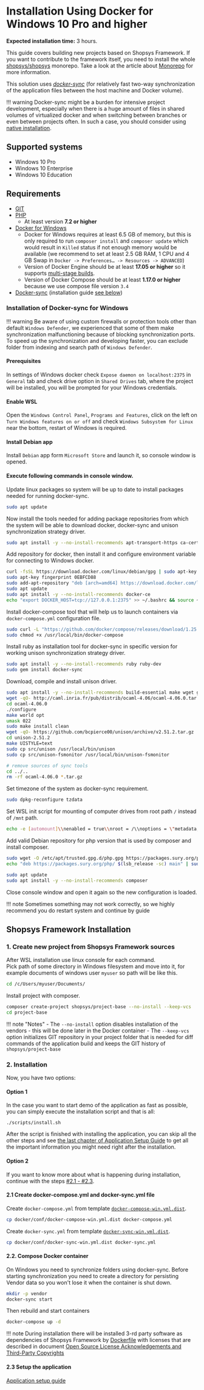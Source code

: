 # Installation Using Docker for Windows 10 Pro and higher

**Expected installation time:** 3 hours.

This guide covers building new projects based on Shopsys Framework.
If you want to contribute to the framework itself,
you need to install the whole [shopsys/shopsys](https://github.com/shopsys/shopsys) monorepo.
Take a look at the article about [Monorepo](../introduction/monorepo.md) for more information.

This solution uses [*docker-sync*](http://docker-sync.io/) (for relatively fast two-way synchronization of the application files between the host machine and Docker volume).

!!! warning
    Docker-sync might be a burden for intensive project development, especially when there is a huge amount of files in shared volumes of virtualized docker and when switching between branches or even between projects often. In such a case, you should consider using [native installation](./native-installation.md).

## Supported systems
- Windows 10 Pro
- Windows 10 Enterprise
- Windows 10 Education

## Requirements
* [GIT](https://git-scm.com/book/en/v2/Getting-Started-Installing-Git)
* [PHP](http://php.net/manual/en/install.windows.php)
    * At least version **7.2 or higher**
* [Docker for Windows](https://docs.docker.com/docker-for-windows/install/)
    * Docker for Windows requires at least 6.5 GB of memory, but this is only required to run `composer install` and `composer update` which would result in `Killed` status if not enough memory would be available (we recommend to set at least 2.5 GB RAM, 1 CPU and 4 GB Swap in `Docker -> Preferences… -> Resources -> ADVANCED`)
    * Version of Docker Engine should be at least **17.05 or higher** so it supports [multi-stage builds](https://docs.docker.com/develop/develop-images/multistage-build/).
    * Version of Docker Compose should be at least **1.17.0 or higher** because we use compose file version `3.4`
* [Docker-sync](http://docker-sync.io/) (installation guide [see below](./installation-using-docker-windows-10-pro-higher.md/#installation-of-docker-sync-for-windows))

### Installation of Docker-sync for Windows

!!! warning
    Be aware of using custom firewalls or protection tools other than default `Windows Defender`, we experienced that some of them make synchronization malfunctioning because of blocking synchronization ports.
    To speed up the synchronization and developing faster, you can exclude folder from indexing and search path of `Windows Defender`.

#### Prerequisites
In settings of Windows docker check `Expose daemon on localhost:2375` in `General` tab and check drive option in `Shared Drives` tab, where the project will be installed, you will be prompted for your Windows credentials.

#### Enable WSL
Open the `Windows Control Panel`, `Programs and Features`, click on the left on `Turn Windows features on or off` and check `Windows Subsystem for Linux` near the bottom, restart of Windows is required.

#### Install Debian app
Install `Debian` app form `Microsoft Store` and launch it, so console window is opened.

#### Execute following commands in console window.

Update linux packages so system will be up to date to install packages needed for running docker-sync.
```sh
sudo apt update
```

Now install the tools needed for adding package repositories from which the system will be able to download docker, docker-sync and unison synchronization strategy driver.
```sh
sudo apt install -y --no-install-recommends apt-transport-https ca-certificates curl gnupg2 software-properties-common
```

Add repository for docker, then install it and configure environment variable for connecting to Windows docker.
```sh
curl -fsSL https://download.docker.com/linux/debian/gpg | sudo apt-key add -
sudo apt-key fingerprint 0EBFCD88
sudo add-apt-repository "deb [arch=amd64] https://download.docker.com/linux/debian $(lsb_release -cs) stable"
sudo apt update
sudo apt install -y --no-install-recommends docker-ce
echo "export DOCKER_HOST=tcp://127.0.0.1:2375" >> ~/.bashrc && source ~/.bashrc
```

Install docker-compose tool that will help us to launch containers via `docker-compose.yml` configuration file.
```sh
sudo curl -L "https://github.com/docker/compose/releases/download/1.25.4/docker-compose-$(uname -s)-$(uname -m)" -o /usr/local/bin/docker-compose
sudo chmod +x /usr/local/bin/docker-compose
```

Install ruby as installation tool for docker-sync in specific version for working unison synchronization strategy driver.
```sh
sudo apt install -y --no-install-recommends ruby ruby-dev
sudo gem install docker-sync
```

Download, compile and install unison driver.
```sh
sudo apt install -y --no-install-recommends build-essential make wget git
wget -qO- http://caml.inria.fr/pub/distrib/ocaml-4.06/ocaml-4.06.0.tar.gz | tar xvz
cd ocaml-4.06.0
./configure
make world opt
umask 022
sudo make install clean
wget -qO- https://github.com/bcpierce00/unison/archive/v2.51.2.tar.gz | tar xvz
cd unison-2.51.2
make UISTYLE=text
sudo cp src/unison /usr/local/bin/unison
sudo cp src/unison-fsmonitor /usr/local/bin/unison-fsmonitor

# remove sources of sync tools
cd ../..
rm -rf ocaml-4.06.0 *.tar.gz
```

Set timezone of the system as docker-sync requirement.
```sh
sudo dpkg-reconfigure tzdata
```

Set WSL init script for mounting of computer drives from root path `/` instead of `/mnt` path.
```sh
echo -e [automount]\\nenabled = true\\nroot = /\\noptions = \"metadata,umask=22,fmask=11\" | sudo dd of=/etc/wsl.conf
```

Add valid Debian repository for php version that is used by composer and install composer.
```sh
sudo wget -O /etc/apt/trusted.gpg.d/php.gpg https://packages.sury.org/php/apt.gpg
echo "deb https://packages.sury.org/php/ $(lsb_release -sc) main" | sudo tee /etc/apt/sources.list.d/php.list

sudo apt update
sudo apt install -y --no-install-recommends composer
```

Close console window and open it again so the new configuration is loaded.

!!! note
    Sometimes something may not work correctly, so we highly recommend you do restart system and continue by guide

## Shopsys Framework Installation
### 1. Create new project from Shopsys Framework sources
After WSL installation use linux console for each command.  
Pick path of some directory in Windows filesystem and move into it, for example documents of windows user `myuser` so path will be like this.
```sh
cd /c/Users/myuser/Documents/
```

Install project with composer.
```sh
composer create-project shopsys/project-base --no-install --keep-vcs
cd project-base
```

!!! note "Notes"
    - The `--no-install` option disables installation of the vendors - this will be done later in the Docker container
    - The `--keep-vcs` option initializes GIT repository in your project folder that is needed for diff commands of the application build and keeps the GIT history of `shopsys/project-base`

### 2. Installation
Now, you have two options:

#### Option 1
In the case you want to start demo of the application as fast as possible, you can simply execute the installation script and that is all:
```
./scripts/install.sh
```
After the script is finished with installing the application, you can skip all the other steps and see [the last chapter of Application Setup Guide](./installation-using-docker-application-setup.md#2-see-it-in-your-browser) to get all the important information you might need right after the installation.

#### Option 2
If you want to know more about what is happening during installation, continue with the steps [#2.1 - #2.3](#21-create-docker-composeyml-and-docker-syncyml-file).

#### 2.1 Create docker-compose.yml and docker-sync.yml file
Create `docker-compose.yml` from template [`docker-compose-win.yml.dist`](https://github.com/shopsys/shopsys/blob/master/project-base/docker/conf/docker-compose-win.yml.dist).
```sh
cp docker/conf/docker-compose-win.yml.dist docker-compose.yml
```

Create `docker-sync.yml` from template [`docker-sync-win.yml.dist`](https://github.com/shopsys/shopsys/blob/master/project-base/docker/conf/docker-sync-win.yml.dist).
```sh
cp docker/conf/docker-sync-win.yml.dist docker-sync.yml
```

#### 2.2. Compose Docker container
On Windows you need to synchronize folders using docker-sync.
Before starting synchronization you need to create a directory for persisting Vendor data so you won't lose it when the container is shut down.
```sh
mkdir -p vendor
docker-sync start
```

Then rebuild and start containers
```sh
docker-compose up -d
```

!!! note
    During installation there will be installed 3-rd party software as dependencies of Shopsys Framework by [Dockerfile](https://docs.docker.com/engine/reference/builder/) with licenses that are described in document [Open Source License Acknowledgements and Third-Party Copyrights](https://github.com/shopsys/shopsys/blob/master/open-source-license-acknowledgements-and-third-party-copyrights.md)

#### 2.3 Setup the application
[Application setup guide](installation-using-docker-application-setup.md)
